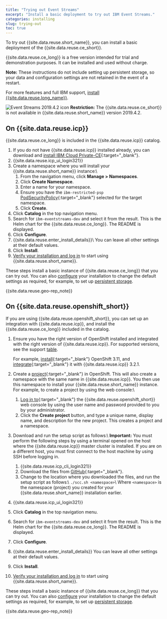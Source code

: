 ```yaml
---
title: "Trying out Event Streams"
excerpt: "Install a basic deployment to try out IBM Event Streams."
categories: installing
slug: trying-out
toc: true
---
```


To try out {{site.data.reuse.short_name}}, you can install a basic deployment of the {{site.data.reuse.ce_short}}.

{{site.data.reuse.ce_long}} is a free version intended for trial and demonstration purposes. It can be installed and used without charge.

**Note:** These instructions do not include setting up persistent storage, so your data and configuration settings are not retained in the event of a restart.

For more features and full IBM support, [install {{site.data.reuse.long_name}}](../installing).

![Event Streams 2019.4.2 icon](../../../images/2019.4.2.svg "In Event Streams 2019.4.2.") **Restriction:** The {{site.data.reuse.ce_short}} is not available in {{site.data.reuse.short_name}} version 2019.4.2.


## On {{site.data.reuse.icp}}

{{site.data.reuse.ce_long}} is included in the {{site.data.reuse.icp}} catalog.

1. If you do not have {{site.data.reuse.icp}} installed already, you can download and [install IBM Cloud Private-CE](https://www.ibm.com/support/knowledgecenter/SSBS6K_3.2.1/installing/install_containers.html){:target="_blank"}.
2. {{site.data.reuse.icp_ui_login321}}
3. Create a namespace where you will install your {{site.data.reuse.short_name}} instance:\\
   1. From the navigation menu, click **Manage > Namespaces**.
   3. Click **Create Namespace**.
   3. Enter a name for your namespace.
   4. Ensure you have the `ibm-restricted-psp` [PodSecurityPolicy](https://ibm.biz/cpkspec-psp){:target="_blank"} selected for the target namespace.
   5. Click **Create**.
4. Click **Catalog** in the top navigation menu.
4. Search for `ibm-eventstreams-dev` and select it from the result. This is the Helm chart for the {{site.data.reuse.ce_long}}. The README is displayed.
5. Click **Configure**.
6. {{site.data.reuse.enter_install_details}}\\
   You can leave all other settings at their default values.
7. Click **Install**.
8. [Verify your installation and log in](../post-installation/#verifying-your-installation) to start using {{site.data.reuse.short_name}}.

These steps install a basic instance of {{site.data.reuse.ce_long}} that you can try out. You can also [configure](../configuring) your installation to change the default settings as required, for example, to set up [persistent storage](../planning/#persistent-storage).

{{site.data.reuse.geo-rep_note}}

## On {{site.data.reuse.openshift_short}}

If you are using {{site.data.reuse.openshift_short}}, you can set up an integration with {{site.data.reuse.icp}}, and install the {{site.data.reuse.ce_long}} included in the catalog.

1. Ensure you have the right version of OpenShift installed and integrated with the right version of {{site.data.reuse.icp}}. For supported versions, see the support [table](../prerequisites/#container-environment).

   For example, [install](https://docs.openshift.com/container-platform/3.11/getting_started/install_openshift.html){:target="_blank"} OpenShift 3.11, and [integrate](https://www.ibm.com/support/knowledgecenter/SSBS6K_3.2.1/supported_environments/openshift/overview.html){:target="_blank"} it with {{site.data.reuse.icp}} 3.2.1.

2. Create a [project](https://docs.openshift.com/container-platform/3.11/dev_guide/projects.html){:target="_blank"} in OpenShift. This will also create a namespace with the same name in {{site.data.reuse.icp}}. You then use this namespace to install your {{site.data.reuse.short_name}} instance. For example, to create a project by using the web console:\\
   1. [Log in to](https://docs.openshift.com/container-platform/3.11/dev_guide/authentication.html#dev-guide-authentication){:target="_blank"} the {{site.data.reuse.openshift_short}} web console by using the user name and password provided to you by your administrator.
   2. Click the **Create project** button, and type a unique name, display name, and description for the new project. This creates a project and a namespace.
3. Download and run the setup script as follows:\\
   **Important:** You must perform the following steps by using a terminal opened on the host where the {{site.data.reuse.icp}} master cluster is installed. If you are on a different host, you must first connect to the host machine by using SSH before logging in.
   1. {{site.data.reuse.icp_cli_login321}}
   2. Download the files from [GitHub](https://github.com/IBM/charts/tree/master/stable/ibm-eventstreams-dev/ibm_cloud_pak/pak_extensions/pre-install){:target="_blank"}.
   3. Change to the location where you downloaded the files, and run the setup script as follows:\\
       `./scc.sh <namespace>`\\
       Where `<namespace>` is the namespace (project) you created for your {{site.data.reuse.short_name}} installation earlier.
4. {{site.data.reuse.icp_ui_login321}}
5. Click **Catalog** in the top navigation menu.
6. Search for `ibm-eventstreams-dev` and select it from the result. This is the Helm chart for the {{site.data.reuse.ce_long}}. The README is displayed.
7. Click **Configure**.
8. {{site.data.reuse.enter_install_details}}
   You can leave all other settings at their default values.

9. Click **Install**.
10. [Verify your installation and log in](../post-installation/#verifying-your-installation) to start using {{site.data.reuse.short_name}}.

These steps install a basic instance of {{site.data.reuse.ce_long}} that you can try out. You can also [configure](../configuring) your installation to change the default settings as required, for example, to set up [persistent storage](../planning/#persistent-storage).

{{site.data.reuse.geo-rep_note}}
